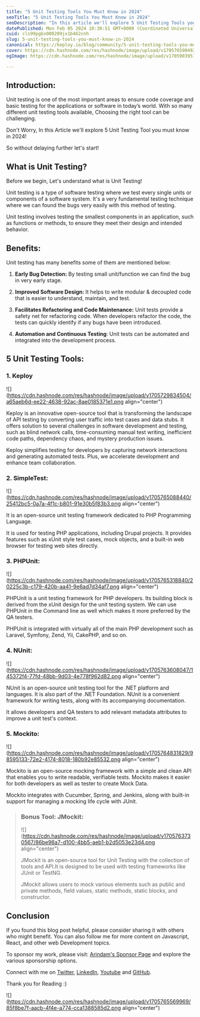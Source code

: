 ```yaml
---
title: "5 Unit Testing Tools You Must Know in 2024"
seoTitle: "5 Unit Testing Tools You Must Know in 2024"
seoDescription: "In this article we'll explore 5 Unit Testing Tools you must know in 2024!"
datePublished: Mon Feb 05 2024 18:30:51 GMT+0000 (Coordinated Universal Time)
cuid: cls99pgbs000209jx1b462cnh
slug: 5-unit-testing-tools-you-must-know-in-2024
canonical: https://keploy.io/blog/community/5-unit-testing-tools-you-must-know-in-2024
cover: https://cdn.hashnode.com/res/hashnode/image/upload/v1705765904929/ebec75eb-3ff3-46d9-88f9-4b3d90a46136.png
ogImage: https://cdn.hashnode.com/res/hashnode/image/upload/v1705903951165/02f57ed9-d7e1-416d-9902-a2ad3d4eed7c.png

---
```


## Introduction:

Unit testing is one of the most important areas to ensure code coverage and basic testing for the applications or software in today’s world. With so many different unit testing tools available, Choosing the right tool can be challenging.

Don't Worry, In this Article we'll explore 5 Unit Testing Tool you must know in 2024!

So without delaying further let's start!

## **What is Unit Testing?**

Before we begin, Let's understand what is Unit Testing!

Unit testing is a type of software testing where we test every single units or components of a software system. It's a very fundamental testing technique where we can found the bugs very easily with this method of testing.

Unit testing involves testing the smallest components in an application, such as functions or methods, to ensure they meet their design and intended behavior.

## Benefits:

Unit testing has many benefits some of them are mentioned below:

1. **Early Bug Detection:** By testing small unit/function we can find the bug in very early stage.
    
2. **Improved Software Design:** It helps to write modular & decoupled code that is easier to understand, maintain, and test.
    
3. **Facilitates Refactoring and Code Maintenance:** Unit tests provide a safety net for refactoring code. When developers refactor the code, the tests can quickly identify if any bugs have been introduced.
    
4. **Automation and Continuous Testing**: Unit tests can be automated and integrated into the development process.
    

## 5 Unit Testing Tools:

### 1\. Keploy

![](https://cdn.hashnode.com/res/hashnode/image/upload/v1705729834504/a65aeb6d-ee22-4638-92ac-8ae0185371e1.png align="center")

Keploy is an innovative open-source tool that is transforming the landscape of API testing by converting user traffic into test cases and data stubs. It offers solution to several challenges in software development and testing, such as blind network calls, time-consuming manual test writing, inefficient code paths, dependency chaos, and mystery production issues.

Keploy simplifies testing for developers by capturing network interactions and generating automated tests. Plus, we accelerate development and enhance team collaboration.

### 2\. **SimpleTest:**

![](https://cdn.hashnode.com/res/hashnode/image/upload/v1705765088440/25412bc5-0a7a-4f1c-b801-91e30b5f83b3.png align="center")

It is an open-source unit testing framework dedicated to PHP Programming Language.

It is used for testing PHP applications, including Drupal projects. It provides features such as xUnit style test cases, mock objects, and a built-in web browser for testing web sites directly.

### 3\. **PHPUnit:**

![](https://cdn.hashnode.com/res/hashnode/image/upload/v1705765318840/20225c3b-c179-420b-aa41-9e6ad7d34af7.png align="center")

PHPUnit is a unit testing framework for PHP developers. Its building block is derived from the xUnit design for the unit testing system. We can use PHPUnit in the Command line as well which makes it more preferred by the QA testers.

PHPUnit is integrated with virtually all of the main PHP development such as Laravel, Symfony, Zend, Yii, CakePHP, and so on.

### 4\. **NUnit:**

![](https://cdn.hashnode.com/res/hashnode/image/upload/v1705763608047/145372f4-77fd-48bb-9d03-4e778f962d82.png align="center")

NUnit is an open-source unit testing tool for the .NET platform and languages. It is also part of the .NET Foundation. NUnit is a convenient framework for writing tests, along with its accompanying documentation.

It allows developers and QA testers to add relevant metadata attributes to improve a unit test's context.

### **5\. Mockito:**

![](https://cdn.hashnode.com/res/hashnode/image/upload/v1705764831829/98595133-72e2-4174-8018-180b92e85532.png align="center")

Mockito is an open-source mocking framework with a simple and clean API that enables you to write readable, verifiable tests. Mockito makes it easier for both developers as well as tester to create Mock Data.

Mockito integrates with Cucumber, Spring, and Jenkins, along with built-in support for managing a mocking life cycle with JUnit.

> ### **Bonus Tool:** **JMockit**:
> 
> ![](https://cdn.hashnode.com/res/hashnode/image/upload/v1705763730567/86be98a7-d100-4bb5-aeb1-b2d5053e23d4.png align="center")
> 
> JMockit is an open-source tool for Unit Testing with the collection of tools and API.It is designed to be used with testing frameworks like JUnit or TestNG.
> 
> JMockit allows users to mock various elements such as public and private methods, field values, static methods, static blocks, and constructor.

## Conclusion

If you found this blog post helpful, please consider sharing it with others who might benefit. You can also follow me for more content on Javascript, React, and other web Development topics.

To sponsor my work, please visit: [Arindam's Sponsor Page](https://arindam1729.hashnode.dev/sponsor) and explore the various sponsorship options.

Connect with me on [Twitter](https://twitter.com/intent/follow?screen_name=Arindam_1729), [LinkedIn](https://www.linkedin.com/in/arindam2004/), [Youtube](https://www.youtube.com/channel/@Arindam_1729) and [GitHub](https://github.com/Arindam200).

Thank you for Reading :)

![](https://cdn.hashnode.com/res/hashnode/image/upload/v1705765569969/85f8be7f-aacb-4f4e-a774-cca1388585d2.png align="center")